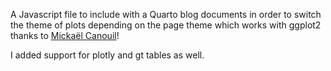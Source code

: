A Javascript file to include with a Quarto blog documents in order to switch the theme of plots depending on the page theme which works with ggplot2 thanks to [Mickaël Canouil](https://mickael.canouil.fr/posts/2023-05-30-quarto-light-dark/)!

I added support for plotly and gt tables as well.
